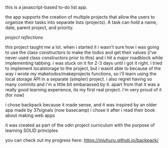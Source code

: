this is a javascript-based to-do list app.

the app supports the creation of multiple projects that allow the users to organize their tasks into separate lists (projects). 
A task can hold a name, date, parent project, and priority.

*project reflections*

this project taught me a lot. when i started it i wasn't sure how i was going to use the class constructors to make the todos and get their values (i've never used class constructors prior to this) and i hit a major roadblock while implementing tabbing. i was stuck on it for 2-3 days until i got it right.
i tried to implement localstorage to the project, but i wasnt able to because of the way i wrote my maketodos/makeprojects functions, so i'll learn using the local storage API in a separate (simpler) project. i also regret having so many commits and i'm a little bit embarassed by it.
apart from that it was a really good learning experience, its my first real project. i'm very proud of it (for now)

i chose backpack because it made sense, and it was inspired by an older app made by 37signals (now basecamp)
i chose it after i read their book about making web apps

it was created as part of the odin project curriculum with the purpose of learning SOLID principles

you can check out my progress here: https://miuhuru.github.io/backpack/
